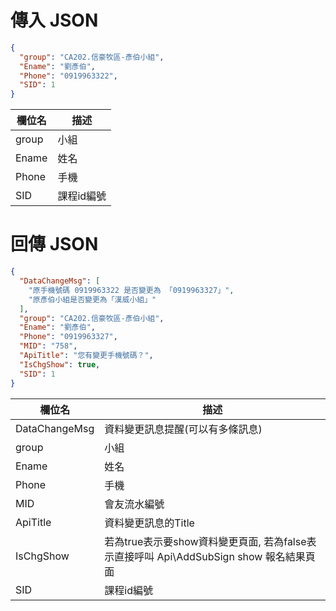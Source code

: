 <div><h1>傳入 JSON</h1></div>

```json
{
  "group": "CA202.信豪牧區-彥伯小組",
  "Ename": "劉彥伯",
  "Phone": "0919963322",
  "SID": 1
}
```

欄位名 | 描述 
---------|----------
group | 小組
Ename | 姓名
Phone | 手機
SID | 課程id編號

<div><h1>回傳 JSON</h1></div>

```json
{
  "DataChangeMsg": [
    "原手機號碼 0919963322 是否變更為 「0919963327」",
    "原彥伯小組是否變更為「漢威小組」"
  ],
  "group": "CA202.信豪牧區-彥伯小組",
  "Ename": "劉彥伯",
  "Phone": "0919963327",
  "MID": "758",
  "ApiTitle": "您有變更手機號碼？",
  "IsChgShow": true,
  "SID": 1
}
```

欄位名 | 描述 
---------|----------
DataChangeMsg | 資料變更訊息提醒(可以有多條訊息)
group | 小組
Ename | 姓名
Phone | 手機
MID | 會友流水編號
ApiTitle | 資料變更訊息的Title
IsChgShow | 若為true表示要show資料變更頁面, 若為false表示直接呼叫 Api\AddSubSign show 報名結果頁面
SID | 課程id編號